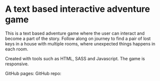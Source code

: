 # A text based interactive adventure game

This is a text based adventure game where the user can interact and become a part of the story. Follow along on journey to find a pair of lost keys in a house with multiple rooms, where unexpected things happens in each room.  

Created with tools such as HTML, SASS and Javascript. The game is responsive.

GitHub pages: 
GitHub repo:



